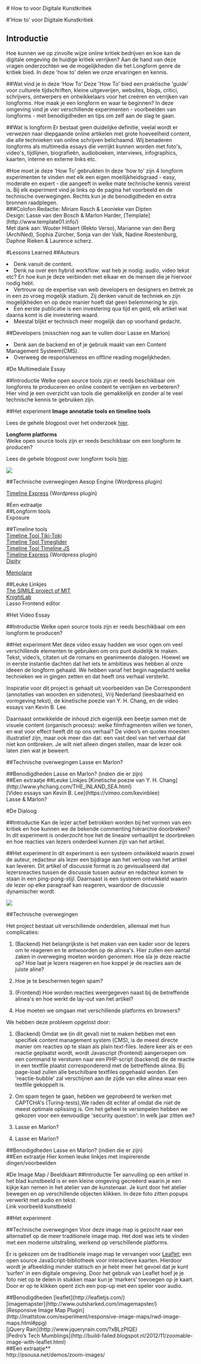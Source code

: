 
<div class="pagetitle">
# How to voor Digitale Kunstkritiek
</div>

#'How to' voor Digitale Kunstkritiek

## Introductie
Hoe kunnen we op zinvolle wijze online kritiek bedrijven en koe kan de digitale omgeving de huidige kritiek verrijken? Aan de hand van deze vragen onderzochten we de mogelijkheden die het Longform genre de kritiek bied. In deze 'how to' delen we onze ervaringen en kennis. 

##Wat vind je in deze ‘How To’ 
Deze 'How To' bied een praktische 'guide' voor culturele tijdschriften, kleine uitgeverijen, websites, blogs, critici, schrijvers, ontwerpers en ontwikkelaars voor het creëren en verrijken van longforms. Hoe maak je een longform en waar te beginnen? In deze omgeving 
vind je vier verschillende experimenten - voorbeelden van longforms - met benodigdheden en tips om zelf aan de slag te gaan.  

##Wat is longform
Er bestaat geen duidelijke definitie, veelal wordt er verwezen naar diepgaande online artikelen met grote hoeveelheid content, die alle technieken van online schrijven belichaamd. Wij benaderen longforms als multimedia essays die verrijkt kunnen worden met foto's, video's, tijdlijnen, biografieën, audioboeken, interviews, infographics, kaarten, interne en externe links etc.

<div class="linkbox">
#Hoe moet je deze ‘How To’ gebruikten 
In deze 'how to' zijn 4 longform experimenten te vinden met elk een eigen moeilijkheidsgraad - easy, moderate en expert - die aangeeft in welke mate technische kennis vereist is. Bij elk experiment vind je links op de pagina het voorbeeld en de technische overwegingen. Rechts kun je de benodigdheden en extra bronnen raadplegen. 
</div>

<div class="infobox">
###Colofon
Redactie: Miriam Rasch & Leonieke van Dipten <br>
Design: Lasse van den Bosch & Marlon Harder, 
[Template](http://www.template01.info/)<br>
Met dank aan: Wouter Hillaert (Rekto Verso), Marianne van den Berg (ArchiNed), Sophia Zürcher, Sonja van der Valk, Nadine Roestenburg, Daphne Rieken & Laurence scherz.
</div>


#Lessons Learned
##Auteurs<br>
<li>Denk vanuit de content.</li>
<li>Denk na over een hybrid workflow: wat heb je nodig: audio, video tekst etc? En hoe kun je deze verbinden met elkaar en de mensen die je hiervoor nodig hebt. </li>
<li>Vertrouw op de expertise van web developers en designers en betrek ze in een zo vroeg mogelijk stadium. Zij denken vanuit de techniek en zijn mogelijkheden en op deze manier hoeft dat geen belemmering te zijn. </li>
<li>Een eerste publicatie is een investering qua tijd en geld, elk artikel wat daarna komt is die investering waard. </li>
<li>Meestal blijkt er technisch meer mogelijk dan op voorhand gedacht. </li>

##Developers (misschien nog aan te vullen door Lasse en Marlon)<br>
<li>Denk aan de backend en of je gebruik maakt van een Content Management Systeem(CMS).</li>
<li>Overweeg de responsiveness en offline reading mogelijkheden.</li>


#De Multimediale Essay
<div class="difficulty-level easy"></div>
<div class="difficulty-level moderate"></div>


##Introductie 
Welke open source tools zijn er reeds beschikbaar om longforms te produceren en online content te verrijken en verbeteren? <br>
Hier vind je een overzicht van tools die gemakkelijk en zonder al te veel technische kennis te gebruiken zijn. 

##Het experiment 
**Image annotatie tools en timeline tools** <br>


Lees de gehele blogpost over het onderzoek [hier](http://www.publishinglab.nl/dekunstvandekritiek/2015/04/30/timeline-and-annotation-tools/). 

**Longform platforms** <br>
Welke open source tools zijn er reeds beschikbaar om een longform te producen? 

Lees de gehele blogpost over longform tools [hier](http://www.publishinglab.nl/dekunstvandekritiek/2015/03/31/developing-a-longform-platform-for-the-inc/). 

![](lib/ArchiNed_Comparison-chart.png)

##Technische overwegingen 
Aesop Engine (Wordpress plugin)
<div class="difficulty-level moderate"></div>


[Timeline Express](https://wordpress.org/plugins/timeline-express/) (Wordpress plugin) <br>
</div>

<div class="infobox">
#Een extraatje<br>
##Longform tools <br>
Exposure <br>

##Timeline tools <br>
[Timeline Tool Tiki-Toki](http://www.tiki-toki.com/) <br>
[Timeline Tool Timeglider](http://www.timeglider.com/) <br>
[Timeline Tool Timeline JS](http://timeline.knightlab.com/) <br>
[Timeline Express](https://wordpress.org/plugins/timeline-express/) (Wordpress plugin) <br>
[Dipity](http://www.dipity.com/) <br>

[Memolane](http://memolane.com/) <br>


##Leuke Linkjes <br>
[The SIMILE project of MIT](http://www.simile-widgets.org/) <br>
[KnightLab](https://projects.knightlab.com/)<br>
Lasso Frontend editor 
</div>


#Het Video Essay
<div class="difficulty-level expert"></div>

##Introductie 
Welke open source tools zijn er reeds beschikbaar om een longform te producen? 

##Het experiment
Met deze video essay hadden we voor ogen om veel verschillende elementen te gebruiken om ons punt duidelijk te maken. Tekst, video’s, citaten uit de romans en geanimeerde dialogen. Hoewel we in eerste instantie dachten dat het iets te ambitieus was hebben al onze ideeen de longform gehaald. We hebben vanaf het begin nagedacht welke technieken we in gingen zetten en dat heeft ons verhaal versterkt. 

Inspiratie voor dit project is gehaalt uit voorbeelden van De Correspondent (annotaties van woorden en sidenotes), Vrij Nederland (leesbaarheid en vormgeving tekst), de kinetische poezie van Y. H. Chang, en de video essays van Kevin B. Lee. 

Daarnaast ontwikkelde de inhoud zich eigenlijk een beetje samen met de visuele content (organisch process): welke filmfragmenten willen we tonen, en wat voor effect heeft dit op ons verhaal? De video’s en quotes moesten illustratief zijn, maar ook meer dan dat: een vast deel van het verhaal dat niet kon ontbreken. Je wilt niet alleen dingen stellen, maar de lezer ook laten zien wat je beweert. 


##Technische overwegingen
Lasse en Marlon?


<div class="linkbox">
##Benodigdheden
Lasse en Marlon? (indien die er zijn)
</div>

<div class="infobox">
##Een extraatje
##Leuke Linkjes
[Kinetische poezie van Y. H. Chang](http://www.yhchang.com/THE_INLAND_SEA.html) <br>
[Video essays van Kevin B. Lee](https://vimeo.com/kevinblee)<br>
Lasse & Marlon?
</div>


#De Dialoog
<div class="difficulty-level expert"></div>

##Introductie
Kan de lezer actief betrokken worden bij het vormen van een kritiek en hoe kunnen we de bekende commenting hiërarchie doorbreken? In dit experiment is onderzocht hoe het de lineaire verhaallijnt te doorbreken en hoe  reacties van lezers onderdeel kunnen zijn van het artikel. 

##Het experiment
In dit experiment is een systeem ontwikkeld waarin zowel de auteur, redacteur als lezer een bijdrage aan het verloop van het artikel kan leveren. Dit artikel of discussie format is zo gevisualiseerd dat lezersreacties tussen de discussie tussen auteur en redacteur komen te staan in een ping-pong-stijl. Daarnaast is een systeem ontwikkeld waarin de lezer op elke paragraaf kan reageren, waardoor de discussie dynamischer wordt.

![](lib/rekto.png)


##Technische overwegingen
<div class="difficulty-level expert"></div>
Het project bestaat uit verschillende onderdelen, allemaal met hun complicaties: <br>

1. (Backend) Het belangrijkste is het maken van een kader voor de lezers om te reageren en te antwoorden op de alinea's. Hier zullen een aantal zaken in overweging moeten worden genomen: Hoe sla je deze reactie op? Hoe laat je lezers reageren en hoe koppel je de reacties aan de juiste aline?

2.  Hoe je te beschermen tegen spam? 

3. (Frontend) Hoe worden reacties weergegeven naast bij de betreffende alinea's en hoe werkt de lay-out van het artikel?

4. Hoe moeten we omgaan met verschillende platforms en browsers?

We hebben deze probleem opgelost door:

1. (Backend) Omdat we (in dit geval) niet te maken hebben met een specifiek content management system (CMS), is de meest directe manier om reacties op te slaan als plain text-files. Iedere keer als er een reactie geplaatst wordt, wordt Javascript (frontend) aangeroepen om een command te versturen naar een PHP-script (backend) die de reactie in een textfile plaatst corresponderend met de betreffende alinea. Bij page-load zullen alle beschilbare textfiles opgehaald worden. Een 'reactie-bubble' zal verschijnen aan de zijde van elke alinea waar een textfile gekoppelt is. 

2. Om spam tegen te gaan, hebben we geprobeerd te werken met CAPTCHA's (Turing-tests),We raden dit echter af omdat die niet de meest optimale oplissing is. Om het geheel te versimpelen hebben we gekozen voor een eenvoudige 'security question': In welk jaar zitten we?

3. Lasse en Marlon?

3. Lasse en Marlon?


<div class="linkbox">
##Benodigdheden
Lasse en Marlon? (indien die er zijn)

</div>

<div class="infobox">
##Een extraatje
Hier komen leuke linkjes met inspirerende dingen/voorbeelden
</div>


#De Image Map / Beeldkaart
##Introductie
Ter aanvulling op een artikel in het blad kunstbeeld is er een kleine omgeving gecreëerd waarin je een kijkje kan nemen in het atelier van de kunstenaar. Je kunt door het atelier bewegen en op verschillende objecten klikken. In deze foto zitten popups verwerkt met audio en tekst. <br>
Link voorbeeld kunstbeeld

##Het experiment


##Technische overwegingen
Voor deze image map is gezocht naar een alternatief op de meer traditionele image map. Het doel was iets te vinden met een moderne uitstraling, werkend op verschillende platforms. 

Er is gekozen om de traditionele image map te vervangen voor [Leaflet](http://leafletjs.com/); een open source JavaScript-bibliotheek voor interactieve kaarten. Hierdoor wordt je afbeelding minder statisch en je hebt meer het gevoel dat je kunt ’surfen’ in een digitale omgeving. 
Door het gebruik van Leaflet hoef je je foto niet op te delen in stukken maar kun je ‘markers’ toevoegen op je kaart. Door er op te klikken opent zich een pop-up met een speler voor audio. 

<div class="linkbox">
##Benodigdheden
[leaflet](http://leafletjs.com/) <br>
[imagemapster](http://www.outsharked.com/imagemapster/) <br>
[Responsive Image Map Plugin](http://mattstow.com/experiment/responsive-image-maps/rwd-image-maps.html#ppg) <br>
[jQuery Rain](http://www.jqueryrain.com/?xBLzPIQE) <br>
[Pedro’s Tech Mumblings](http://build-failed.blogspot.nl/2012/11/zoomable-image-with-leaflet.html) <br>
</div>

<div class="infobox">
##Een extraatje** <br>
http://psousa.net/demos/zoom-images/ <br>
</div>







